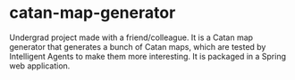 # catan-map-generator
Undergrad project made with a friend/colleague. It is a Catan map generator that generates a bunch of Catan maps, which are tested by Intelligent Agents to make them more interesting. It is packaged in a Spring web application.
